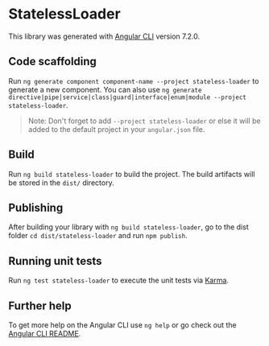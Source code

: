 # StatelessLoader

This library was generated with [Angular CLI](https://github.com/angular/angular-cli) version 7.2.0.

## Code scaffolding

Run `ng generate component component-name --project stateless-loader` to generate a new component. You can also use `ng generate directive|pipe|service|class|guard|interface|enum|module --project stateless-loader`.

> Note: Don't forget to add `--project stateless-loader` or else it will be added to the default project in your `angular.json` file.

## Build

Run `ng build stateless-loader` to build the project. The build artifacts will be stored in the `dist/` directory.

## Publishing

After building your library with `ng build stateless-loader`, go to the dist folder `cd dist/stateless-loader` and run `npm publish`.

## Running unit tests

Run `ng test stateless-loader` to execute the unit tests via [Karma](https://karma-runner.github.io).

## Further help

To get more help on the Angular CLI use `ng help` or go check out the [Angular CLI README](https://github.com/angular/angular-cli/blob/master/README.md).
